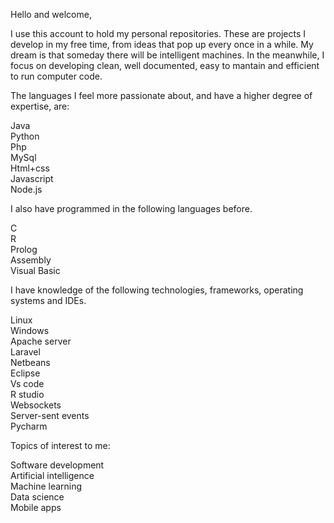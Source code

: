 Hello and welcome,

I use this account to hold my personal repositories. These are projects I develop in my free time, from ideas that pop up every once in a while. My dream is that someday there will be intelligent machines. In the meanwhile, I focus on developing clean, well documented, easy to mantain and efficient to run computer code.

The languages I feel more passionate about, and have a higher degree of expertise, are:

Java<br>
Python<br>
Php<br>
MySql<br>
Html+css<br>
Javascript<br>
Node.js<br>

I also have programmed in the following languages before.

C<br>
R<br>
Prolog<br>
Assembly<br>
Visual Basic<br>

I have knowledge of the following technologies, frameworks, operating systems and IDEs.

Linux<br>
Windows<br>
Apache server<br>
Laravel<br>
Netbeans<br>
Eclipse<br>
Vs code<br>
R studio<br>
Websockets<br>
Server-sent events<br>
Pycharm<br>


Topics of interest to me:

Software development<br>
Artificial intelligence<br>
Machine learning<br>
Data science<br>
Mobile apps<br>



<!---
bitcodelab/bitcodelab is a ✨ special ✨ repository because its `README.md` (this file) appears on your GitHub profile.
You can click the Preview link to take a look at your changes.
--->
